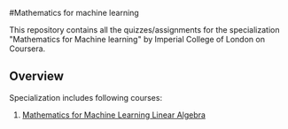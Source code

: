 #Mathematics for machine learning 

This repository contains all the quizzes/assignments for the specialization "Mathematics for Machine learning" by Imperial College of London on Coursera.

## Overview
Specialization includes following courses:

1. [Mathematics for Machine Learning Linear Algebra](https://github.com/mhmdreda99/Math_for_Machine_Learning_Coursera/tree/master/Mathematics%20for%20Machine%20Learning%20Linear%20Algebra)